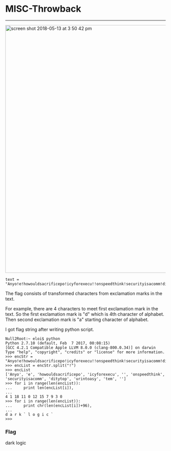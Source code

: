 # MISC-Throwback
---
<img width="778" alt="screen shot 2018-05-13 at 3 50 42 pm" src="https://user-images.githubusercontent.com/14992494/39997216-bb0dd9d0-57b4-11e8-831c-905c48540b1c.png">

```
text = "Anyo!e!howouldsacrificepo!icyforexecu!!onspeedthink!securityisacomm!ditytop!urintoasy!tem!"
```

The flag consists of transformed characters from exclamation marks in the text.

For example, there are 4 characters to meet first exclamation mark in the text. So the first exclamation mark is "d" which is 4th character of alphabet. Then second exclamation mark is "a" starting character of alphabet.

I got flag string after writing python script.

```
Null2Root:~ eloi$ python
Python 2.7.10 (default, Feb  7 2017, 00:08:15) 
[GCC 4.2.1 Compatible Apple LLVM 8.0.0 (clang-800.0.34)] on darwin
Type "help", "copyright", "credits" or "license" for more information.
>>> encStr = "Anyo!e!howouldsacrificepo!icyforexecu!!onspeedthink!securityisacomm!ditytop!urintoasy!tem!"
>>> encList = encStr.split("!")
>>> encList
['Anyo', 'e', 'howouldsacrificepo', 'icyforexecu', '', 'onspeedthink', 'securityisacomm', 'ditytop', 'urintoasy', 'tem', '']
>>> for i in range(len(encList)):
...     print len(encList[i]),
... 
4 1 18 11 0 12 15 7 9 3 0
>>> for i in range(len(encList)):
...     print chr(len(encList[i])+96),
... 
d a r k ` l o g i c `
>>> 

```

### Flag

dark logic
